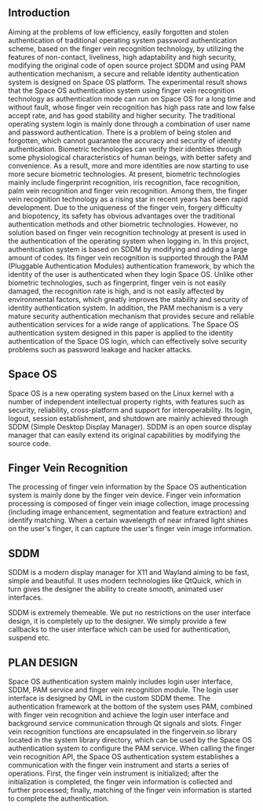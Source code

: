 ## Introduction
Aiming at the problems of low efficiency, easily forgotten and stolen authentication of
traditional operating system password authentication scheme, based on the finger vein recognition
technology, by utilizing the features of non-contact, liveliness, high adaptability and high security,
modifying the original code of open source project SDDM and using PAM authentication
mechanism, a secure and reliable identity authentication system is designed on Space OS platform.
The experimental result shows that the Space OS authentication system using finger vein
recognition technology as authentication mode can run on Space OS for a long time and without
fault, whose finger vein recognition has high pass rate and low false accept rate, and has good
stability and higher security. 
The traditional operating system login is mainly done through a combination of user name and
password authentication. There is a problem of being stolen and forgotten, which cannot guarantee
the accuracy and security of identity authentication. Biometric technologies can verify their
identities through some physiological characteristics of human beings, with better safety and
convenience. As a result, more and more identities are now starting to use more secure biometric
technologies. At present, biometric technologies mainly include fingerprint recognition, iris
recognition, face recognition, palm vein recognition and finger vein recognition. Among them,
the finger vein recognition technology as a rising star in recent years has been rapid development.
Due to the uniqueness of the finger vein, forgery difficulty and biopotency, its safety has obvious
advantages over the traditional authentication methods and other biometric technologies.
However, no solution based on finger vein recognition technology at present is used in the
authentication of the operating system when logging in.
In this project, authentication system is based on SDDM by modifying and adding a large amount
of codes. Its finger vein recognition is supported through the PAM (Pluggable Authentication
Modules) authentication framework, by which the identity of the user is authenticated when they
login Space OS. Unlike other biometric technologies, such as fingerprint, finger vein is not easily
damaged, the recognition rate is high, and is not easily affected by environmental factors, which
greatly improves the stability and security of identity authentication system. In addition, the
PAM mechanism is a very mature security authentication mechanism that provides secure and
reliable authentication services for a wide range of applications. The Space OS authentication
system designed in this paper is applied to the identity authentication of the Space OS login, which
can effectively solve security problems such as password leakage and hacker attacks.

## Space OS
Space OS is a new operating system based on the Linux kernel with a number of independent
intellectual property rights, with features such as security, reliability, cross-platform and support for
interoperability. Its login, logout, session establishment, and shutdown are mainly achieved through
SDDM (Simple Desktop Display Manager). SDDM is an open source display manager that can
easily extend its original capabilities by modifying the source code.


## Finger Vein Recognition
The processing of finger vein information by the Space OS authentication system is mainly done by the finger vein device. Finger vein information processing is composed of finger vein image collection, image processing (including image enhancement, segmentation and feature extraction) and identify matching. When a certain wavelength of near infrared light shines on the user's finger, it can capture the user's finger vein image information. 

## SDDM

SDDM is a modern display manager for X11 and Wayland aiming to be fast, simple and beautiful.
It uses modern technologies like QtQuick, which in turn gives the designer the ability to
create smooth, animated user interfaces.

SDDM is extremely themeable. We put no restrictions on the user interface design,
it is completely up to the designer. We simply provide a few callbacks to the user interface
which can be used for authentication, suspend etc.

## PLAN DESIGN 
Space OS authentication system mainly includes login user interface, SDDM, PAM service and
finger vein recognition module. The login user interface is designed by QML in the custom SDDM
theme. The authentication framework at the bottom of the system uses PAM, combined with finger
vein recognition and achieve the login user interface and background service communication
through Qt signals and slots.
Finger vein recognition functions are encapsulated in the fingervein.so library located in the
system library directory, which can be used by the Space OS authentication system to configure the
PAM service. When calling the finger vein recognition API, the Space OS authentication system
establishes a communication with the finger vein instrument and starts a series of operations. First,
the finger vein instrument is initialized; after the initialization is completed, the finger vein
information is collected and further processed; finally, matching of the finger vein information is
started to complete the authentication.


